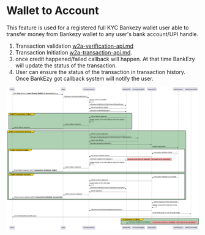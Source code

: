 # Wallet to Account

This feature is used for a registered full KYC Bankezy wallet user able to transfer money from Bankezy wallet to any user's bank account/UPI handle.&#x20;

1. Transaction validation [w2a-verification-api.md](api-specification/w2a-verification-api.md "mention")
2. Transaction Initiation [w2a-transaction-api.md](api-specification/w2a-transaction-api.md "mention").&#x20;
3. once credit happened/failed  callback will happen. At that time BankEzy will update the status of the transaction.&#x20;
4. User can ensure the status of the transaction in transaction history. Once BankEzy got callback system will notify the user.



![Transaction flow](../../../../../../.gitbook/assets/2.Transaction.png)
